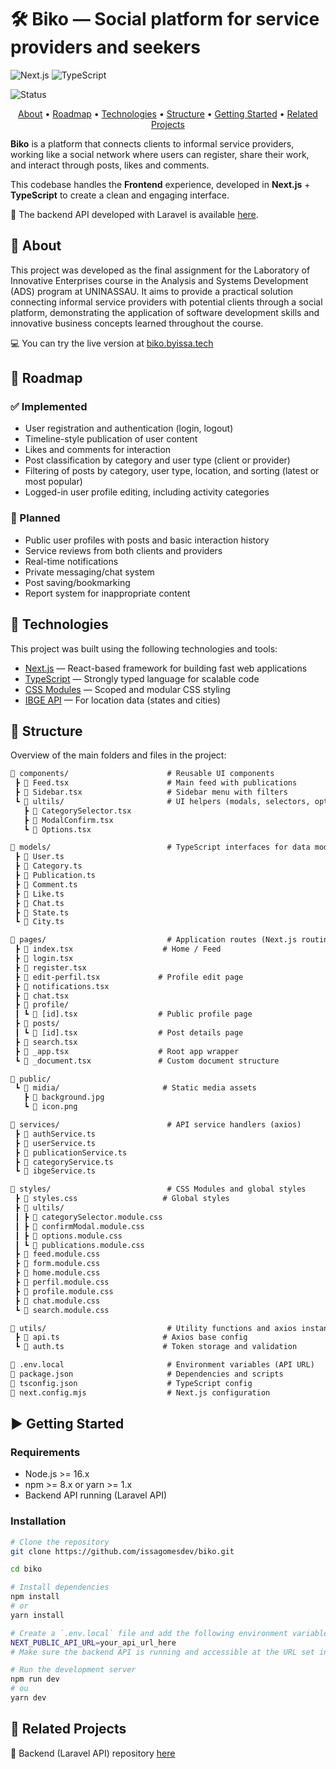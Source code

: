 # 🛠️ Biko — Social platform for service providers and seekers

![Next.js](https://img.shields.io/badge/Next.js-000?style=for-the-badge&logo=next.js) ![TypeScript](https://img.shields.io/badge/typescript-%23007ACC.svg?style=for-the-badge&logo=typescript&logoColor=white)

![Status](https://img.shields.io/badge/status-in_development-yellow) 

<p align="center">
  <a href="#about">About</a> •
  <a href="#roadmap">Roadmap</a> •
  <a href="#technologies">Technologies</a> •
  <a href="#structure">Structure</a> •
  <a href="#getting-started">Getting Started</a> •
  <a href="#related-projects">Related Projects</a>
</p>

**Biko** is a platform that connects clients to informal service providers, working like a social network where users can register, share their work, and interact through posts, likes and comments.

This codebase handles the **Frontend** experience, developed in **Next.js** + **TypeScript** to create a clean and engaging interface.

🔗 The backend API developed with Laravel is available [here](https://github.com/issagomesdev/biko-api).

<h2 id="about"> 📌 About</h2>

This project was developed as the final assignment for the Laboratory of Innovative Enterprises course in the Analysis and Systems Development (ADS) program at UNINASSAU. It aims to provide a practical solution connecting informal service providers with potential clients through a social platform, demonstrating the application of software development skills and innovative business concepts learned throughout the course.

💻 You can try the live version at [biko.byissa.tech](https://biko.byissa.tech/)

<h2 id="roadmap"> 🚧 Roadmap</h2>

### ✅ Implemented

- User registration and authentication (login, logout)
- Timeline-style publication of user content
- Likes and comments for interaction
- Post classification by category and user type (client or provider)
- Filtering of posts by category, user type, location, and sorting (latest or most popular)
- Logged-in user profile editing, including activity categories

### 🔄 Planned

- Public user profiles with posts and basic interaction history
- Service reviews from both clients and providers
- Real-time notifications
- Private messaging/chat system
- Post saving/bookmarking
- Report system for inappropriate content

<h2 id="technologies"> 🧪 Technologies</h2>

This project was built using the following technologies and tools:

- [Next.js](https://nextjs.org/) — React-based framework for building fast web applications
- [TypeScript](https://www.typescriptlang.org/) — Strongly typed language for scalable code
- [CSS Modules](https://github.com/css-modules/css-modules) — Scoped and modular CSS styling
- [IBGE API](https://servicodados.ibge.gov.br/api/docs/) — For location data (states and cities)

<h2 id="structure"> 📁 Structure</h2>

Overview of the main folders and files in the project:

```txt
📂 components/                      # Reusable UI components
 ┣ 📄 Feed.tsx                      # Main feed with publications
 ┣ 📄 Sidebar.tsx                   # Sidebar menu with filters
 ┗ 📂 ultils/                       # UI helpers (modals, selectors, options)
   ┣ 📄 CategorySelector.tsx
   ┣ 📄 ModalConfirm.tsx
   ┗ 📄 Options.tsx

📂 models/                          # TypeScript interfaces for data models
 ┣ 📄 User.ts
 ┣ 📄 Category.ts
 ┣ 📄 Publication.ts
 ┣ 📄 Comment.ts
 ┣ 📄 Like.ts
 ┣ 📄 Chat.ts
 ┣ 📄 State.ts
 ┗ 📄 City.ts

📂 pages/                           # Application routes (Next.js routing)
 ┣ 📄 index.tsx                    # Home / Feed
 ┣ 📄 login.tsx
 ┣ 📄 register.tsx
 ┣ 📄 edit-perfil.tsx             # Profile edit page
 ┣ 📄 notifications.tsx
 ┣ 📄 chat.tsx
 ┣ 📂 profile/
 ┃ ┗ 📄 [id].tsx                  # Public profile page
 ┣ 📂 posts/
 ┃ ┗ 📄 [id].tsx                  # Post details page
 ┣ 📄 search.tsx
 ┣ 📄 _app.tsx                    # Root app wrapper
 ┗ 📄 _document.tsx               # Custom document structure

📂 public/
 ┗ 📂 midia/                       # Static media assets
   ┣ 📄 background.jpg
   ┗ 📄 icon.png

📂 services/                        # API service handlers (axios)
 ┣ 📄 authService.ts
 ┣ 📄 userService.ts
 ┣ 📄 publicationService.ts
 ┣ 📄 categoryService.ts
 ┗ 📄 ibgeService.ts

📂 styles/                          # CSS Modules and global styles
 ┣ 📄 styles.css                   # Global styles
 ┣ 📂 ultils/
 ┃ ┣ 📄 categorySelector.module.css
 ┃ ┣ 📄 confirmModal.module.css
 ┃ ┣ 📄 options.module.css
 ┃ ┗ 📄 publications.module.css
 ┣ 📄 feed.module.css
 ┣ 📄 form.module.css
 ┣ 📄 home.module.css
 ┣ 📄 perfil.module.css
 ┣ 📄 profile.module.css
 ┣ 📄 chat.module.css
 ┗ 📄 search.module.css

📂 utils/                           # Utility functions and axios instance
 ┣ 📄 api.ts                       # Axios base config
 ┗ 📄 auth.ts                      # Token storage and validation

📄 .env.local                       # Environment variables (API URL)
📄 package.json                     # Dependencies and scripts
📄 tsconfig.json                    # TypeScript config
📄 next.config.mjs                  # Next.js configuration
```

<h2 id="getting-started">▶️ Getting Started</h2>

### Requirements

- Node.js >= 16.x
- npm >= 8.x or yarn >= 1.x
- Backend API running (Laravel API)

### Installation

```bash
# Clone the repository
git clone https://github.com/issagomesdev/biko.git

cd biko

# Install dependencies
npm install
# or
yarn install

# Create a `.env.local` file and add the following environment variable:
NEXT_PUBLIC_API_URL=your_api_url_here
# Make sure the backend API is running and accessible at the URL set in NEXT_PUBLIC_API_URL.

# Run the development server
npm run dev
# ou
yarn dev
```
<h2 id="related-projects">🔗 Related Projects</h2>

🧱 Backend (Laravel API) repository [here](https://github.com/issagomesdev/biko-api)






